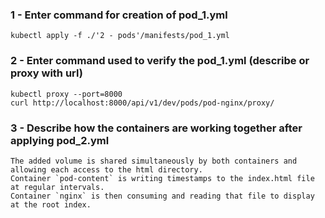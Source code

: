 ### 1 - Enter command for creation of pod_1.yml

```
kubectl apply -f ./'2 - pods'/manifests/pod_1.yml
```

### 2 - Enter command used to verify the pod_1.yml (describe or proxy with url)

```
kubectl proxy --port=8000
curl http://localhost:8000/api/v1/dev/pods/pod-nginx/proxy/
```

### 3 - Describe how the containers are working together after applying pod_2.yml

```
The added volume is shared simultaneously by both containers and allowing each access to the html directory.
Container `pod-content` is writing timestamps to the index.html file at regular intervals.
Container `nginx` is then consuming and reading that file to display at the root index.